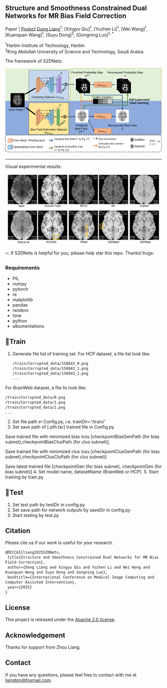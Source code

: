 ## Structure and Smoothness Constrained Dual Networks for MR Bias Field Correction
Paper  |  [Project](https://github.com/LeongDong/S2DNets/)
[Dong Liang](https://github.com/LeongDong/)<sup>1</sup>, [Xingyu Qiu]<sup>1</sup>, [Yuzhen Li]<sup>1</sup>, [Wei Wang]<sup>1</sup>, [Kuanquan Wang]<sup>1</sup>, [Suyu Dong]<sup>2</sup>, [Gongning Luo]<sup>1, \*</sup>

<sup>1</sup>Harbin Institute of Technology, Harbin<br><sup>2</sup>King Abdullah University of Science and Technology, Saudi Arabia

The framework of S2DNets:
<p align="center">
  <img src="assets/Framework.jpg">
</p>

---

Visual experimental results:
<p align="center">
  <img src="assets/Results.png">
</p>
⭐: If S2DNets is helpful for you, please help star this repo. Thanks!:hugs:

### Requirements
- PIL
- numpy
- pytorch
- re
- matplotlib
- pandas
- random
- time
- python
- albumentations
## <a name="train"></a>:stars:Train
<a name="gen_file_list"></a>
1. Generate file list of training set. For HCP dataset, a file list look like:
   ```
   /train/Corrupted_data/158843_0.png
   /train/Corrupted_data/158843_1.png
   /train/Corrupted_data/158843_2.png
   ...
   ```
   
For BrainWeb dataset, a file lis look like:
   ```
   /train/Corrupted_data/0.png
   /train/Corrupted_data/1.png
   /train/Corrupted_data/2.png
   ...
   ```
2. Set file path in Config.py, i.e. trainDir='/train/'
3. Set save path of [.pth.tar] trained file in Config.py 

Save trained file with minimized bias loss [checkpointBiasGenPath (for bias subnet),checkpointBiasClusPath (for clus subnet)];

Save trained file with minimized clus loss [checkpointClusGenPath (for bias subnet),checkpointClusCluPath (for clus subnet)]

Save latest trained file [checkpointGen (for bias subnet), checkpointGen (for bias subnet)]
4. Set model name, datasetName (BrainWeb or HCP).
5. Start training by train.py

## <a name="test"></a>:stars:Test
1. Set test path by testDir in config.py
2. Set save path for network outputs by saveDir in config.py
3. Start testing by test.py

## Citation
Please cite us if our work is useful for your research.

```
@MICCAI{liang2025S2DNets,
 title{Structure and Smoothness Constrained Dual Networks for MR Bias Field Correction},
 author={Dong Liang and Xingyu Qiu and Yuzhen Li and Wei Wang and Kuanquan Wang and Suyu Dong and Gongning Luo},
 booktitle={International Conference on Medical Image Computing and Computer Assisted Intervention},
 year={2025}
}
```
## License

This project is released under the [Apache 2.0 license](LICENSE).

## Acknowledgement

Thanks for support from Zhou Liang.

## Contact

If you have any questions, please feel free to contact with me at liangton@foxmail.com.
